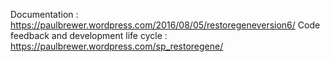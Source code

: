 Documentation : https://paulbrewer.wordpress.com/2016/08/05/restoregeneversion6/
Code feedback and development life cycle : https://paulbrewer.wordpress.com/sp_restoregene/
